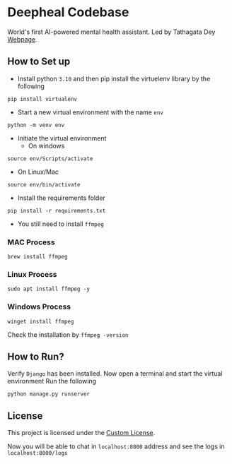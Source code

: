 # Deepheal Codebase
World's first AI-powered mental health assistant. Led by Tathagata Dey [Webpage](www.iamtatha.github.io).

## How to Set up
- Install python `3.10` and then pip install the virtuelenv library by the following
```
pip install virtualenv
```
- Start a new virtual environment with the name `env`
```
python -m venv env
```
- Initiate the virtual environment
  - On windows
```
source env/Scripts/activate
```
  - On Linux/Mac
```
source env/bin/activate
```
- Install the requirements folder
```
pip install -r requirements.txt
```
- You still need to install `ffmpeg`
### MAC Process
```
brew install ffmpeg
```
### Linux Process
```
sudo apt install ffmpeg -y
```
### Windows Process
```
winget install ffmpeg
```
Check the installation by `ffmpeg -version`

## How to Run?
Verify `Django` has been installed.
Now open a terminal and start the virtual environment
Run the following
```
python manage.py runserver
```


## License
This project is licensed under the [Custom License](./LICENSE).


Now you will be able to chat in `localhost:8000` address and see the logs in `localhost:8000/logs`
